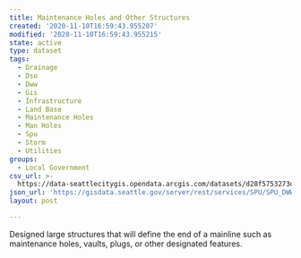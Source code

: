 ```yaml
---
title: Maintenance Holes and Other Structures
created: '2020-11-10T16:59:43.955207'
modified: '2020-11-10T16:59:43.955215'
state: active
type: dataset
tags:
  - Drainage
  - Dso
  - Dww
  - Gis
  - Infrastructure
  - Land Base
  - Maintenance Holes
  - Man Holes
  - Spu
  - Storm
  - Utilities
groups:
  - Local Government
csv_url: >-
  https://data-seattlecitygis.opendata.arcgis.com/datasets/d28f5753273d4aeabe5136ca55432dbd_1.csv?outSR=%7B%22latestWkid%22%3A2926%2C%22wkid%22%3A2926%7D
json_url: 'https://gisdata.seattle.gov/server/rest/services/SPU/SPU_DWW_DSO/MapServer/1'
layout: post

---
```

Designed large structures that will define the end of a mainline such as maintenance holes, vaults, plugs, or other designated features.
